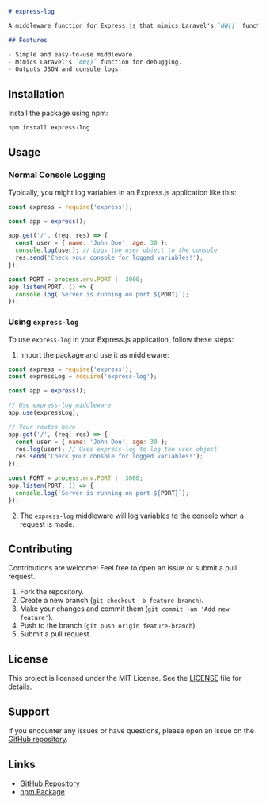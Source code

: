 

```markdown
# express-log

A middleware function for Express.js that mimics Laravel's `dd()` function. This package helps you log and inspect variables easily during development.

## Features

- Simple and easy-to-use middleware.
- Mimics Laravel's `dd()` function for debugging.
- Outputs JSON and console logs.
```

## Installation

Install the package using npm:

```bash 
npm install express-log
```

## Usage

### Normal Console Logging

Typically, you might log variables in an Express.js application like this:

```javascript
const express = require('express');

const app = express();

app.get('/', (req, res) => {
  const user = { name: 'John Doe', age: 30 };
  console.log(user); // Logs the user object to the console
  res.send('Check your console for logged variables!');
});

const PORT = process.env.PORT || 3000;
app.listen(PORT, () => {
  console.log(`Server is running on port ${PORT}`);
});
```

### Using `express-log`

To use `express-log` in your Express.js application, follow these steps:

1. Import the package and use it as middleware:

```javascript
const express = require('express');
const expressLog = require('express-log');

const app = express();

// Use express-log middleware
app.use(expressLog);

// Your routes here
app.get('/', (req, res) => {
  const user = { name: 'John Doe', age: 30 };
  res.log(user); // Uses express-log to log the user object
  res.send('Check your console for logged variables!');
});

const PORT = process.env.PORT || 3000;
app.listen(PORT, () => {
  console.log(`Server is running on port ${PORT}`);
});
```

2. The `express-log` middleware will log variables to the console when a request is made.

## Contributing

Contributions are welcome! Feel free to open an issue or submit a pull request.

1. Fork the repository.
2. Create a new branch (`git checkout -b feature-branch`).
3. Make your changes and commit them (`git commit -am 'Add new feature'`).
4. Push to the branch (`git push origin feature-branch`).
5. Submit a pull request.

## License

This project is licensed under the MIT License. See the [LICENSE](LICENSE) file for details.

## Support

If you encounter any issues or have questions, please open an issue on the [GitHub repository](https://github.com/shaon07/express-log/issues).

## Links

- [GitHub Repository](https://github.com/shaon07/express-log)
- [npm Package](https://www.npmjs.com/package/express-log)